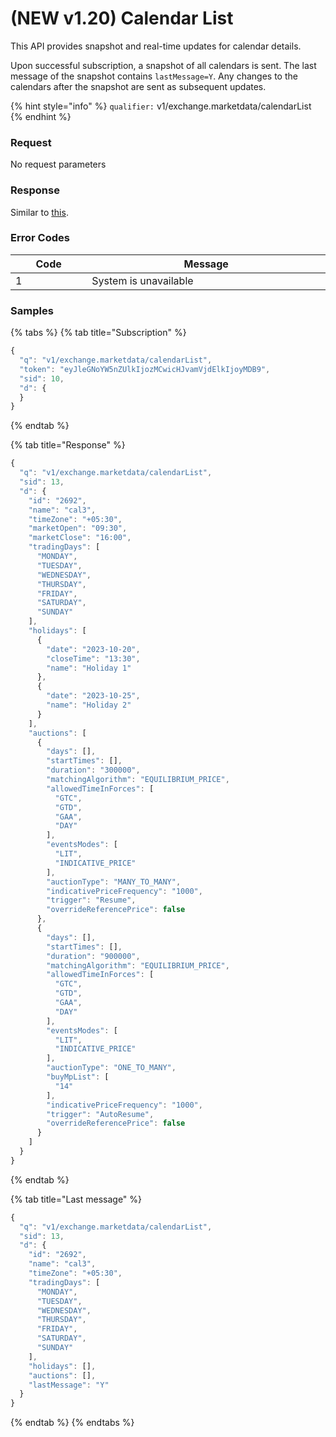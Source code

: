 # (NEW v1.20) Calendar List

This API provides snapshot and real-time updates for calendar details.&#x20;

Upon successful subscription, a snapshot of all calendars is sent. The last message of the snapshot contains `lastMessage=Y`. Any changes to the calendars after the snapshot are sent as subsequent updates.

{% hint style="info" %}
`qualifier:` v1/exchange.marketdata/calendarList
{% endhint %}

### **Request**

No request parameters



### **Response**

Similar to [this](https://documenter.getpostman.com/view/6229811/TzCV3jcq#94a026ea-4e5c-48ae-84f9-9980a8e58278).



### **Error Codes**

<table><thead><tr><th width="150">Code</th><th width="554.4285714285713">Message</th></tr></thead><tbody><tr><td>1</td><td>System is unavailable</td></tr></tbody></table>



### **Samples**

{% tabs %}
{% tab title="Subscription" %}
```javascript
{
  "q": "v1/exchange.marketdata/calendarList",
  "token": "eyJleGNoYW5nZUlkIjozMCwicHJvamVjdElkIjoyMDB9",
  "sid": 10,
  "d": {
  }
}
```
{% endtab %}

{% tab title="Response" %}
```javascript
{
  "q": "v1/exchange.marketdata/calendarList",
  "sid": 13,
  "d": {
    "id": "2692",
    "name": "cal3",
    "timeZone": "+05:30",
    "marketOpen": "09:30",
    "marketClose": "16:00",
    "tradingDays": [
      "MONDAY",
      "TUESDAY",
      "WEDNESDAY",
      "THURSDAY",
      "FRIDAY",
      "SATURDAY",
      "SUNDAY"
    ],
    "holidays": [
      {
        "date": "2023-10-20",
        "closeTime": "13:30",
        "name": "Holiday 1"
      },
      {
        "date": "2023-10-25",
        "name": "Holiday 2"
      }
    ],
    "auctions": [
      {
        "days": [],
        "startTimes": [],
        "duration": "300000",
        "matchingAlgorithm": "EQUILIBRIUM_PRICE",
        "allowedTimeInForces": [
          "GTC",
          "GTD",
          "GAA",
          "DAY"
        ],
        "eventsModes": [
          "LIT",
          "INDICATIVE_PRICE"
        ],
        "auctionType": "MANY_TO_MANY",
        "indicativePriceFrequency": "1000",
        "trigger": "Resume",
        "overrideReferencePrice": false
      },
      {
        "days": [],
        "startTimes": [],
        "duration": "900000",
        "matchingAlgorithm": "EQUILIBRIUM_PRICE",
        "allowedTimeInForces": [
          "GTC",
          "GTD",
          "GAA",
          "DAY"
        ],
        "eventsModes": [
          "LIT",
          "INDICATIVE_PRICE"
        ],
        "auctionType": "ONE_TO_MANY",
        "buyMpList": [
          "14"
        ],
        "indicativePriceFrequency": "1000",
        "trigger": "AutoResume",
        "overrideReferencePrice": false
      }
    ]
  }
}
```
{% endtab %}

{% tab title="Last message" %}
```javascript
{
  "q": "v1/exchange.marketdata/calendarList",
  "sid": 13,
  "d": {
    "id": "2692",
    "name": "cal3",
    "timeZone": "+05:30",
    "tradingDays": [
      "MONDAY",
      "TUESDAY",
      "WEDNESDAY",
      "THURSDAY",
      "FRIDAY",
      "SATURDAY",
      "SUNDAY"
    ],
    "holidays": [],
    "auctions": [],
    "lastMessage": "Y"
  }
}
```
{% endtab %}
{% endtabs %}









